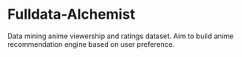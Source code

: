 # Fulldata-Alchemist
Data mining anime viewership and ratings dataset. Aim to build anime recommendation engine based on user preference.
